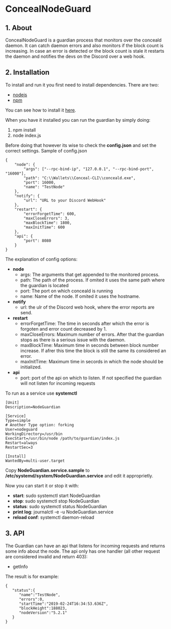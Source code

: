 # ConcealNodeGuard

## 1. About

ConcealNodeGuard is a guardian process that monitors over the conceald daemon. It can catch daemon errors and also monitors if the block count is increasing. In case an error is detected or the block count is stale it restarts the daemon and notifies the devs on the Discord over a web hook.

## 2. Installation

To install and run it you first need to install dependencies. There are two:

* [nodejs](https://nodejs.org/en/)
* [npm](https://www.npmjs.com/)

You can see how to install it [here](https://nodejs.org/en/download/package-manager/).

When you have it installed you can run the guardian by simply doing:

1. npm install
2. node index.js

Before doing that however its wise to check the **config.json** and set the correct settings. Sample of config.json

```
{
	"node": {
		"args": ["--rpc-bind-ip", "127.0.0.1", "--rpc-bind-port", "16000"],
		"path": "C:\\Wallets\\Conceal-CLI\\conceald.exe",
		"port": 16000,
		"name": "TestNode"
	},
	"notify": {
		"url": "URL to your Discord WebHook"
	},
	"restart": {
		"errorForgetTime": 600,
		"maxCloseErrors": 3,
		"maxBlockTime": 1800,
		"maxInitTime": 600	
	},
	"api": {
		"port": 8080
	}
}
```

The explanation of config options:

* **node**
  * args: The arguments that get appended to the monitored process.
  * path: The path of the process. If omited it uses the same path where the guardian is located
  * port: The port on which conceald is running
  * name: Name of the node. If omited it uses the hostname.
* **notify**
  * url: the ulr of the Discord web hook, where the error reports are send.
* **restart**
  * errorForgetTime: The time in seconds after which the error is forgoten and error count decreased by 1.
  * maxCloseErrors: Maximum number of errors. After that the guardian stops as there is a serious issue with the daemon.
  * maxBlockTime: Maximum time in seconds between block number increase. If afrer this time the block is still the same its considered an error.
  * maxInitTime: Maximum time in secords in which the node should be initialized.
* **api**
  * port: port of the api on which to listen. If not specified the guardian will not listen for incoming requests
  
To run as a service use **systemctl**

```
[Unit]
Description=NodeGuardian

[Service]
Type=simple
# Another Type option: forking
User=nodeguard
WorkingDirectory=/usr/bin
ExecStart=/usr/bin/node /path/to/guardian/index.js
Restart=always
RestartSec=3

[Install]
WantedBy=multi-user.target

```

Copy **NodeGuardian.service.sample** to **/etc/systemd/system/NodeGuardian.service** and edit it approprietly.

Now you can start it or stop it with:

- **start**: sudo systemctl start NodeGuardian
- **stop**: sudo systemctl stop NodeGuardian
- **status**: sudo systemctl status NodeGuardian
- **print log**: journalctl -e -u NodeGuardian.service
- **reload conf**: systemctl daemon-reload

## 3. API

The Guardian can have an api that listens for incoming requests and returns some info about the node. The api only has one handler (all other request are considered invalid and return 403):

* getInfo

The result is for example: 

```
{
   "status":{
      "name":"TestNode",
      "errors":0,
      "startTime":"2019-02-24T16:34:53.636Z",
      "blockHeight":188023,
      "nodeVersion":"5.2.1"
   }
}
```


